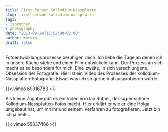 ```yaml
---
title: First Person Kollodium-Nassplatte
slug: first-person-kollodium-nassplatte
tags:
- ianruther
- photography
date: "2013-09-24T11:52:00+02:00"
author: marvin
draft: false
---
```

Fotoentwicklungsprozesse beruhigen mich. Ich liebe die Tage an denen ich
in unsere Küche stehe und einen Film entwickeln kann. Der Prozess an
sich macht es so besonders für mich. Eine zweite, in sich verschlungene,
Obsession der Fotografie. Hier ist ein Video des Prozesses der
Kollodium-Nassplatten-Fotografie. Etwas was ich so gerne mal
ausprobieren würde.

{{< vimeo 69916783 >}}

Als kleine Zugabe gibt es ein Video von Ian Ruther, der super schöne
Kollodium-Nassplatten-Fotos macht. Hier erklärt er wie er eine Holga
umgebaut hat, um mit ihr und seinem Verfahren zu fotografieren. Jetzt
bin ich ja heiß...

{{< vimeo 55837466 >}}